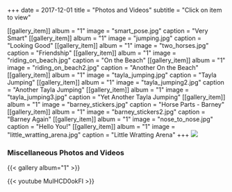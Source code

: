 +++
date = 2017-12-01
title = "Photos and Videos"
subtitle = "Click on item to view"

[[gallery_item]]
album = "1"
image = "smart_pose.jpg"
caption = "Very Smart"
[[gallery_item]]
album = "1"
image = "jumping.jpg"
caption = "Looking Good"
[[gallery_item]]
album = "1"
image = "two_horses.jpg"
caption = "Friendship"
[[gallery_item]]
album = "1"
image = "riding_on_beach.jpg"
caption = "On the Beach"
[[gallery_item]]
album = "1"
image = "riding_on_beach2.jpg"
caption = "Another On the Beach"
[[gallery_item]]
album = "1"
image = "tayla_jumping.jpg"
caption = "Tayla Jumping"
[[gallery_item]]
album = "1"
image = "tayla_jumping2.jpg"
caption = "Another Tayla Jumping"
[[gallery_item]]
album = "1"
image = "tayla_jumping3.jpg"
caption = "Yet Another Tayla Jumping"
[[gallery_item]]
album = "1"
image = "barney_stickers.jpg"
caption = "Horse Parts - Barney"
[[gallery_item]]
album = "1"
image = "barney_stickers2.jpg"
caption = "Barney Again"
[[gallery_item]]
album = "1"
image = "nose_to_nose.jpg"
caption = "Hello You!"
[[gallery_item]]
album = "1"
image = "little_wratting_arena.jpg"
caption = "Little Wratting Arena"
+++
<a href="../media/pony_days/" ><img src="/img/pony_day_june2019/pony_days_button.png" /></a>

### Miscellaneous Photos and Videos
{{< gallery album="1" >}}

{{< youtube MuIHCD0okFI >}}
